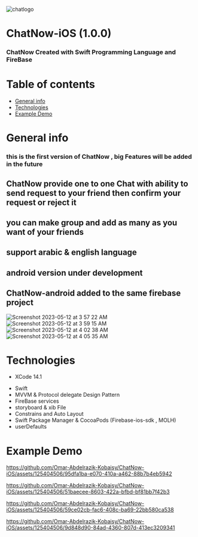 ![chatlogo](https://github.com/Omar-Abdelrazik-Kobaisy/ChatNow-iOS/assets/125404506/57ab53df-f0e2-438c-b2ef-b963a3c328ca)
# ChatNow-iOS (1.0.0)
### ChatNow Created with Swift Programming Language and FireBase 
# Table of contents
* [General info](#general-info)
* [Technologies](#technologies)
* [Example Demo](#example-demo)

# General info
### this is the first version of ChatNow , big Features will be added in the future 
## ChatNow provide one to one Chat with ability to send request to your friend then confirm your request or reject it
## you can make group and add as many as you want of your friends
## support arabic & english language
## android version under development 
## ChatNow-android added to the same firebase project 
![Screenshot 2023-05-12 at 3 57 22 AM](https://github.com/Omar-Abdelrazik-Kobaisy/ChatNow-iOS/assets/125404506/bad18fad-23e9-40f7-abb8-5256cc68afc1)
![Screenshot 2023-05-12 at 3 59 15 AM](https://github.com/Omar-Abdelrazik-Kobaisy/ChatNow-iOS/assets/125404506/83015e50-e52a-4e5c-a5ca-c462b9d35792)
![Screenshot 2023-05-12 at 4 02 38 AM](https://github.com/Omar-Abdelrazik-Kobaisy/ChatNow-iOS/assets/125404506/772460c9-588f-4e80-8b92-862fa21a4c26)
![Screenshot 2023-05-12 at 4 05 35 AM](https://github.com/Omar-Abdelrazik-Kobaisy/ChatNow-iOS/assets/125404506/22865554-e17a-4525-8f17-e78ee1c9c273)

# Technologies
* XCode 14.1
- Swift
- MVVM & Protocol delegate Design Pattern
- FireBase services
- storyboard & xib File 
- Constrains and Auto Layout
- Swift Package Manager & CocoaPods (Firebase-ios-sdk , MOLH)
- userDefaults

# Example Demo


https://github.com/Omar-Abdelrazik-Kobaisy/ChatNow-iOS/assets/125404506/95dfa1ba-e070-410a-a462-88b7b4eb5942



https://github.com/Omar-Abdelrazik-Kobaisy/ChatNow-iOS/assets/125404506/51baecee-8603-422a-bfbd-bf81bb7f42b3



https://github.com/Omar-Abdelrazik-Kobaisy/ChatNow-iOS/assets/125404506/59ce02cb-fac6-408c-ba69-22bb580ca538



https://github.com/Omar-Abdelrazik-Kobaisy/ChatNow-iOS/assets/125404506/9d848d90-84ad-4360-807d-413ec3209341

